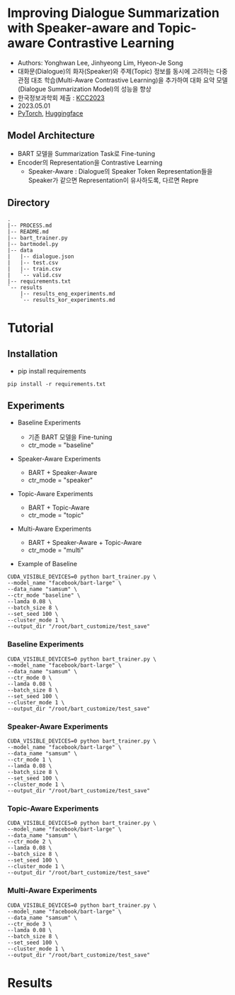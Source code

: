# Improving Dialogue Summarization with Speaker-aware and Topic-aware Contrastive Learning
- Authors: Yonghwan Lee, Jinhyeong Lim, Hyeon-Je Song
- 대화문(Dialogue)의 화자(Speaker)와 주제(Topic) 정보를 동시에 고려하는 다중 관점 대조 학습(Multi-Aware Contrastive Learning)을 추가하여 대화 요약 모델(Dialogue Summarization Model)의 성능을 향상
- 한국정보과학회 제출 : [KCC2023](https://www.kiise.or.kr/conference/kcc/2023/)
- 2023.05.01
- [PyTorch](https://pytorch.org/), [Huggingface](https://huggingface.co/)

## Model Architecture

- BART 모델을 Summarization Task로 Fine-tuning
- Encoder의 Representation을 Contrastive Learning
    - Speaker-Aware : Dialogue의 Speaker Token Representation들을 Speaker가 같으면 Representation이 유사하도록, 다르면 Repre

## Directory
```
.
|-- PROCESS.md
|-- README.md
|-- bart_trainer.py
|-- bartmodel.py
|-- data
|   |-- dialogue.json
|   |-- test.csv
|   |-- train.csv
|   `-- valid.csv
|-- requirements.txt
`-- results
    |-- results_eng_experiments.md
    `-- results_kor_experiments.md
```

# Tutorial
## Installation
- pip install requirements
```
pip install -r requirements.txt
```

## Experiments
- Baseline Experiments
    - 기존 BART 모델을 Fine-tuning
    - ctr_mode = "baseline"
- Speaker-Aware Experiments
    - BART + Speaker-Aware
    - ctr_mode = "speaker"
- Topic-Aware Experiments
    - BART + Topic-Aware
    - ctr_mode = "topic"
- Multi-Aware Experiments
    - BART + Speaker-Aware + Topic-Aware
    - ctr_mode = "multi"

- Example of Baseline
```
CUDA_VISIBLE_DEVICES=0 python bart_trainer.py \
--model_name "facebook/bart-large" \
--data_name "samsum" \
--ctr_mode "baseline" \
--lamda 0.08 \
--batch_size 8 \
--set_seed 100 \
--cluster_mode 1 \
--output_dir "/root/bart_customize/test_save"
```

### Baseline Experiments
```
CUDA_VISIBLE_DEVICES=0 python bart_trainer.py \
--model_name "facebook/bart-large" \
--data_name "samsum" \
--ctr_mode 0 \
--lamda 0.08 \
--batch_size 8 \
--set_seed 100 \
--cluster_mode 1 \
--output_dir "/root/bart_customize/test_save"
```

### Speaker-Aware Experiments
```
CUDA_VISIBLE_DEVICES=0 python bart_trainer.py \
--model_name "facebook/bart-large" \
--data_name "samsum" \
--ctr_mode 1 \
--lamda 0.08 \
--batch_size 8 \
--set_seed 100 \
--cluster_mode 1 \
--output_dir "/root/bart_customize/test_save"
```

### Topic-Aware Experiments
```
CUDA_VISIBLE_DEVICES=0 python bart_trainer.py \
--model_name "facebook/bart-large" \
--data_name "samsum" \
--ctr_mode 2 \
--lamda 0.08 \
--batch_size 8 \
--set_seed 100 \
--cluster_mode 1 \
--output_dir "/root/bart_customize/test_save"
```

### Multi-Aware Experiments
```
CUDA_VISIBLE_DEVICES=0 python bart_trainer.py \
--model_name "facebook/bart-large" \
--data_name "samsum" \
--ctr_mode 3 \
--lamda 0.08 \
--batch_size 8 \
--set_seed 100 \
--cluster_mode 1 \
--output_dir "/root/bart_customize/test_save"
```

# Results
